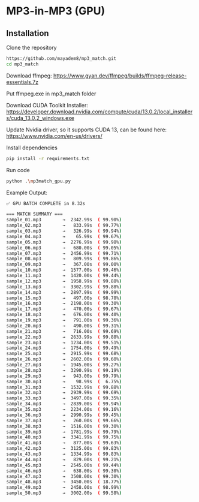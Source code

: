 # MP3-in-MP3 (GPU)

## Installation

Clone the repository
```bash
https://github.com/mayadem8/mp3_match.git
cd mp3_match
```

Download ffmpeg: https://www.gyan.dev/ffmpeg/builds/ffmpeg-release-essentials.7z

Put ffmpeg.exe in mp3_match folder

Download CUDA Toolkit Installer: https://developer.download.nvidia.com/compute/cuda/13.0.2/local_installers/cuda_13.0.2_windows.exe

Update Nvidia driver, so it supports CUDA 13, can be found here: https://www.nvidia.com/en-us/drivers/


Install dependencies
```bash
pip install -r requirements.txt
```


Run code 
```bash
python .\mp3match_gpu.py
```

Example Output: 
```bash
✅ GPU BATCH COMPLETE in 8.32s

=== MATCH SUMMARY ===
sample_01.mp3        →  2342.99s  ( 99.90%)
sample_02.mp3        →   833.99s  ( 99.77%)
sample_03.mp3        →   326.99s  ( 99.94%)
sample_04.mp3        →    65.99s  ( 99.67%)
sample_05.mp3        →  2276.99s  ( 99.98%)
sample_06.mp3        →   680.00s  ( 99.05%)
sample_07.mp3        →  2456.99s  ( 99.71%)
sample_08.mp3        →   809.99s  ( 99.86%)
sample_09.mp3        →   367.00s  ( 99.00%)
sample_10.mp3        →  1577.00s  ( 99.46%)
sample_11.mp3        →  1420.00s  ( 99.44%)
sample_12.mp3        →  1958.99s  ( 99.88%)
sample_13.mp3        →  3302.99s  ( 99.88%)
sample_14.mp3        →  2897.99s  ( 99.99%)
sample_15.mp3        →   497.00s  ( 98.78%)
sample_16.mp3        →  2198.00s  ( 99.30%)
sample_17.mp3        →   470.00s  ( 99.67%)
sample_18.mp3        →   676.00s  ( 99.40%)
sample_19.mp3        →   791.00s  ( 99.36%)
sample_20.mp3        →   490.00s  ( 99.31%)
sample_21.mp3        →   716.00s  ( 99.69%)
sample_22.mp3        →  2633.99s  ( 99.88%)
sample_23.mp3        →  1234.00s  ( 99.51%)
sample_24.mp3        →  1754.00s  ( 99.49%)
sample_25.mp3        →  2915.99s  ( 99.68%)
sample_26.mp3        →  2602.00s  ( 99.60%)
sample_27.mp3        →  1945.00s  ( 99.27%)
sample_28.mp3        →  3290.99s  ( 99.19%)
sample_29.mp3        →   943.00s  ( 99.79%)
sample_30.mp3        →    98.99s  (  6.75%)
sample_31.mp3        →  1532.99s  ( 99.88%)
sample_32.mp3        →  2939.99s  ( 99.69%)
sample_33.mp3        →  3497.00s  ( 99.35%)
sample_34.mp3        →  2839.00s  ( 99.94%)
sample_35.mp3        →  2234.00s  ( 99.16%)
sample_36.mp3        →  2990.99s  ( 99.45%)
sample_37.mp3        →   260.00s  ( 99.66%)
sample_38.mp3        →  1516.00s  ( 99.30%)
sample_39.mp3        →  1781.99s  ( 99.79%)
sample_40.mp3        →  3341.99s  ( 99.75%)
sample_41.mp3        →   877.00s  ( 99.63%)
sample_42.mp3        →  3125.00s  ( 99.83%)
sample_43.mp3        →  1334.99s  ( 99.83%)
sample_44.mp3        →   829.00s  ( 99.21%)
sample_45.mp3        →  2545.00s  ( 99.44%)
sample_46.mp3        →   638.00s  ( 99.30%)
sample_47.mp3        →  3508.00s  ( 99.30%)
sample_48.mp3        →  3450.00s  ( 18.77%)
sample_49.mp3        →  2458.00s  ( 98.99%)
sample_50.mp3        →  3002.00s  ( 99.58%)
```
